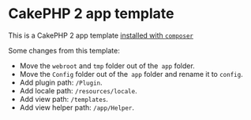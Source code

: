 # CakePHP 2 app template

This is a CakePHP 2 app template [installed with `composer`](https://book.cakephp.org/2/en/installation/advanced-installation.html)

Some changes from this template:
- Move the `webroot` and `tmp` folder out of the` app` folder.
- Move the `Config` folder out of the` app` folder and rename it to `config`.
- Add plugin path: `/Plugin`.
- Add locale path: `/resources/locale`.
- Add view path: `/templates`.
- Add view helper path: `/app/Helper`.

